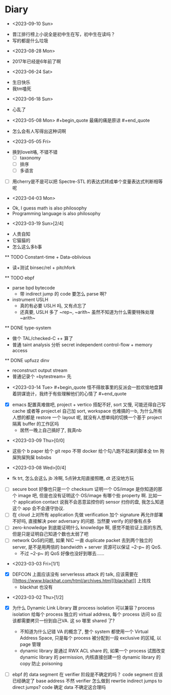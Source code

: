 # Diary


* <2023-09-10 Sun>
- 晋江排行榜上小说全是初中生在写，初中生在读吗？
- 写的都是什么垃圾

* <2023-08-28 Mon>
- 2017年已经是6年前了啊

* <2023-06-24 Sat>
- 生日快乐
- 我tm嗑死

* <2023-06-18 Sun>
- 心乱了

* <2023-05-08 Mon>
#+begin_quote
最痛的痛是原谅
#+end_quote

- 怎么会有人写得出这种词啊

* <2023-05-05 Fri>
- 换到loveit咯, 不错不错
  - [ ] taxonomy
  - [ ] 排序
  - [ ] 多语言
- [ ] 用cherry是不是可以把 Spectre-STL 的表达式转成单个变量表达式判断相等呢

* <2023-04-03 Mon>
- Ok, I guess math is also philosophy
- Programming language is also philosophy

* <2023-03-19 Sun>[2/4]
- 人贵自知
- 它猫猫的
- 怎么这么多b事

** TODO Constant-time + Data-oblivious

- 读+测试 binsec/rel + pitchfork

** TODO ebpf
- parse bpd bytecode
  - 带 indirect jump 的 code 要怎么 parse 啊?
- instrument USLH
  - 真的有必要 USLH 吗, 又有点忘了
  - 还真要, USLH 多了 ~rep~, ~arith~ 虽然不知道为什么需要特殊处理 ~arith~

** DONE type-system
- 做个 TAL/checked-C ++ 算了
- 普通 taint analysis 分析 secret independent control-flow + memory access

** DONE upfuzz dinv
- reconstruct output stream
- 普通记录个 =bytestream= 先

* <2023-03-14 Tue>
#+begin_quote
怪不得故事里的反派会一脸欢愉地盘算着阴谋诡计，我终于有些理解他们的心情了
#+end_quote

- [X] emacs 配置真难做吧, project + vertico 搭配不好, sort 又慢, 可能还得自己写 cache 或者等 project.el 自己加 sort, workspace 也难搞的一b, 为什么所有人想的都是 restore 一个 layout 呢, 就没有人想单纯的切换一个基于 project 隔离 buffer 的工作区吗
  - 居然一晚上自己搞好了, 我真nb

* <2023-03-09 Thu>[0/0]
- 这些个 b paper 给个 git repo 不带 docker 给个勾八跑不起来的脚本全 tm 狗屎狗屎狗屎 bsbsbs

* <2023-03-08 Wed>[0/4]
- fk trt, 怎么会这么 jb 冷啊, 5点钟太阳直接照瞎, dt 还没地方玩
- [ ] secure boot 好像也只是一个 checksum 证明一个 OS/image 是你知道的那个 image 吧, 但是也没有证明这个 OS/image 有哪个些 property 啊. 比如一个 application contact 说我不会恶意监控你的 sensor 扫你的盘, 我怎么知道这个 app 会不会遵守协议.
- [ ] 在 cloud 上对所有 application 先做 verification 加个 signature 再允许部署不好吗, 直接解决 peer adversary 的问题. 当然要 verify 的好像有点多
- [ ] zero-knowledge 到底能证明什么 knowledge 啊, 感觉不能验证上面的东西, 但是只是证明自己知道个数也太弱了吧
- [ ] network QoS的问题, 如果 NIC 一直 duplicate packet 去到两个独立的 server, 是不是用两倍的 bandwidth + server 资源可以保证 ~2-p~ 的 QoS.
  - 不过 ~2-p~ 的 QoS 好像也没好到哪去……


* <2023-03-03 Fri>[1/1]
- [X] DEFCON 上面应该没有 serverlesss attack 的 talk, 应该需要在 [[https://www.blackhat.com/html/archives.html][blackhat]] 上找找
  - blackhat 也没有

* <2023-03-02 Thu>[1/2]
- [X] 为什么 Dynamic Link Library 跟 process isolation 可以兼容？process isolation 给每个 process 独立的 virtual address, 每个 process 访问 so 应该都需要拷贝一份到自己VA. 这 so 哪里 shared 了?
  + 不知道为什么记错 VA 的概念了, 整个 system 都使用一个 Virtual Address Space, 只是每个 process 被分配到一段 exclusive 的区域, 以 page 管理
  + dynamic library 是通过 RWX ACL share 的, 如果一个 process 试图改变 dynamic library 的 permission, 内核直接创建一份 dynamic library 的 copy 防止 poisoning
- [ ] ebpf 的 data segment 在 verifier 阶段是不确定的吗？ code segment 应该已经确定了 base address 不然 verifier 怎么做到 rewrtie indirect jumps to direct jumps? code 确定 data 不确定这合理吗

